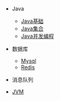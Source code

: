 
* Java

  * [Java基础](./docs/a-1Java基础.md)
  * [Java集合](./docs/a-2Java集合.md)
  * [Java并发编程](./docs/a-3Java并发编程.md)
* 数据库

  * [Mysql](./docs/b-1Mysql.md)
  * [Redis](./docs/b-2Redis.md)
* 消息队列
* [JVM](./docs/d-1JVM.md)

